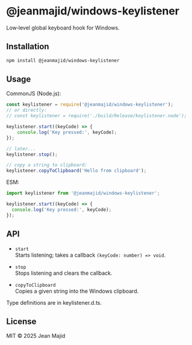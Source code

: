 # @jeanmajid/windows-keylistener

Low‑level global keyboard hook for Windows.

## Installation

```sh
npm install @jeanmajid/windows-keylistener
```

## Usage

CommonJS (Node.js):

```javascript
const keylistener = require('@jeanmajid/windows-keylistener');
// or directly:
// const keylistener = require('./build/Release/keylistener.node');

keylistener.start((keyCode) => {
    console.log('Key pressed:', keyCode);
});

// later...
keylistener.stop();

// copy a string to clipboard:
keylistener.copyToClipboard('Hello from clipboard');
```

ESM:

```javascript
import keylistener from '@jeanmajid/windows-keylistener';

keylistener.start((keyCode) => {
  console.log('Key pressed:', keyCode);
});
```

## API

- `start`  
  Starts listening; takes a callback `(keyCode: number) => void`.

- `stop`  
  Stops listening and clears the callback.

- `copyToClipboard`  
  Copies a given string into the Windows clipboard.

Type definitions are in keylistener.d.ts.

## License

MIT © 2025 Jean Majid